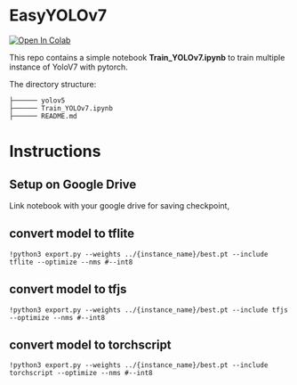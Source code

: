 # EasyYOLOv7

[![Open In Colab](https://colab.research.google.com/drive/1ZeDkhcCN-xsbmu8zea7enK3Kqa1xfOhk?usp=sharing)](https://colab.research.google.com/drive/1ZeDkhcCN-xsbmu8zea7enK3Kqa1xfOhk?usp=sharing)



This repo contains a simple notebook **Train_YOLOv7.ipynb** to train multiple instance of YoloV7  with pytorch. 

The directory structure:
    
 
    ├────── yolov5
    ├────── Train_YOLOv7.ipynb
    ├────── README.md
    

# Instructions
## Setup on Google Drive
Link notebook with your google drive for saving checkpoint,




    
## convert model to tflite 
```
!python3 export.py --weights ../{instance_name}/best.pt --include tflite --optimize --nms #--int8
```

## convert model to tfjs 
```
!python3 export.py --weights ../{instance_name}/best.pt --include tfjs --optimize --nms #--int8
```

## convert model to torchscript 
```
!python3 export.py --weights ../{instance_name}/best.pt --include torchscript --optimize --nms #--int8
```
